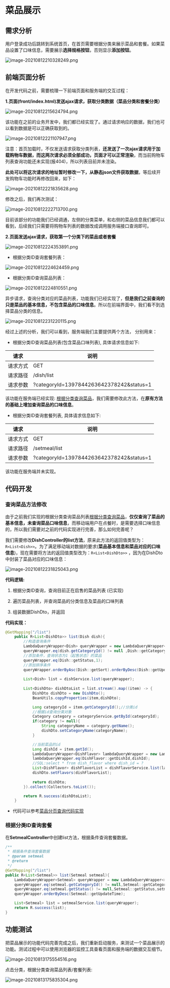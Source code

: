 # 菜品展示

## 需求分析

用户登录成功后跳转到系统首页，在首页需要根据分类来展示菜品和套餐。如果菜品设置了口味信息，需要展示**选择规格按钮**，否则显示**添加按钮**。

![image-20210812210328249.png](../../../../_resources/image-20210812210328249.png)

## 前端页面分析

在开发代码之前，需要梳理一下前端页面和服务端的交互过程：

**1.页面(front/index.html)发送ajax请求，获取分类数据（菜品分类和套餐分类）**

![image-20210812215624794.png](../../../../_resources/image-20210812215624794.png)

该功能在之前的业务开发中，我们都已经实现了。通过请求响应的数据，我们也可以看到数据是可以正确获取到的。

![image-20210812221107947.png](../../../../_resources/image-20210812221107947.png)

注意：首页加载时，不仅发送请求获取分类列表，**还发送了一次ajax请求用于加载购物车数据，而这两次请求必须全部成功，页面才可以正常渲染**，而当前购物车列表查询功能还未实现(报404)，所以列表目前并未渲染。

**此处可以将这次请求的地址暂时修改一下，从静态json文件获取数据**，等后续开发购物车功能时再修改回来，如下：

![image-20210812221835628.png](../../../../_resources/image-20210812221835628.png)

修改之后，我们再次测试：  

![image-20210812222713700.png](../../../../_resources/image-20210812222713700.png)

目前该部分的功能我们已经调通，左侧的分类菜单，和右侧的菜品信息我们都可以看到，后续我们只需要将购物车列表的数据改成调用服务端接口查询即可。

**2.页面发送ajax请求，获取第一个分类下的菜品或者套餐**

![image-20210812224353891.png](../../../../_resources/image-20210812224353891.png)

- 根据分类ID查询套餐列表：

![image-20210812224624459.png](../../../../_resources/image-20210812224624459.png)

- 根据分类ID查询菜品列表： 

![image-20210812224810551.png](../../../../_resources/image-20210812224810551.png)

异步请求，查询分类对应的菜品列表，功能我们已经实现了，**但是我们之前查询的只是菜品的基本信息，不包含菜品的口味信息**。所以在前端界面中，我们看不到选择菜品分类的信息。

![image-20210812231220115.png](../../../../_resources/image-20210812231220115.png)

经过上述的分析，我们可以看到，服务端我们主要提供两个方法， 分别用来：

- 根据分类ID查询菜品列表(包含菜品口味列表), 具体请求信息如下: 

| 请求     | 说明                                     |
| -------- | ---------------------------------------- |
| 请求方式 | GET                                      |
| 请求路径 | /dish/list                               |
| 请求参数 | ?categoryId=1397844263642378242&status=1 |

该功能在服务端已经实现: [根据分类查询菜品](../../../../JAVA/3.Web框架/项目%20&%20实战案例/瑞吉外卖/19.后台系统功能之新增套餐.md#根据分类查询菜品)，我们需要修改此方法，在**原有方法的基础上增加查询菜品的口味信息**。



- 根据分类ID查询套餐列表, 具体请求信息如下: 

| 请求     | 说明                                     |
| -------- | ---------------------------------------- |
| 请求方式 | GET                                      |
| 请求路径 | /setmeal/list                            |
| 请求参数 | ?categoryId=1397844263642378242&status=1 |

该功能在服务端并未实现。

## 代码开发

### 查询菜品方法修改

由于之前我们实现的根据分类查询菜品列表[根据分类查询菜品](../../../../JAVA/3.Web框架/项目%20&%20实战案例/瑞吉外卖/19.后台系统功能之新增套餐.md#根据分类查询菜品)，**仅仅查询了菜品的基本信息，未查询菜品口味信息**，而移动端用户在点餐时，是需要选择口味信息的，所以我们需要对之前的代码实现进行完善，那么如何完善呢？

我们需要修改**DishController的list方法**，原来此方法的返回值类型为：`R<List<Dish>>`。为了满足移动端对数据的要求(**菜品基本信息和菜品对应的口味信息**)，现在需要将方法的返回值类型改为：`R<List<DishDto>>` ，因为在DishDto中封装了菜品对应的口味信息： 

![image-20210812231825043.png](../../../../_resources/image-20210812231825043.png)

**代码逻辑:** 

1. 根据分类ID查询，查询目前正在启售的菜品列表 (已实现)

1. 遍历菜品列表，并查询菜品的分类信息及菜品的口味列表

1. 组装数据DishDto，并返回



**代码实现：**

```java
@GetMapping("/list")
    public R<List<DishDto>> list(Dish dish){
        //构造查询条件
        LambdaQueryWrapper<Dish> queryWrapper = new LambdaQueryWrapper<>();
        queryWrapper.eq(dish.getCategoryId() != null ,Dish::getCategoryId,dish.getCategoryId());
        //添加条件，查询状态为1（起售状态）的菜品
        queryWrapper.eq(Dish::getStatus,1);
        //添加排序条件
        queryWrapper.orderByAsc(Dish::getSort).orderByDesc(Dish::getUpdateTime);
		
        List<Dish> list = dishService.list(queryWrapper);
	
        List<DishDto> dishDtoList = list.stream().map((item) -> {
            DishDto dishDto = new DishDto();
            BeanUtils.copyProperties(item,dishDto);

            Long categoryId = item.getCategoryId();//分类id
            //根据id查询分类对象
            Category category = categoryService.getById(categoryId);
            if(category != null){
                String categoryName = category.getName();
                dishDto.setCategoryName(categoryName);
            }

            //当前菜品的id
            Long dishId = item.getId();
            LambdaQueryWrapper<DishFlavor> lambdaQueryWrapper = new LambdaQueryWrapper<>();
            lambdaQueryWrapper.eq(DishFlavor::getDishId,dishId);
            //SQL:select * from dish_flavor where dish_id = ?
            List<DishFlavor> dishFlavorList = dishFlavorService.list(lambdaQueryWrapper);
            dishDto.setFlavors(dishFlavorList);
            
            return dishDto;
        }).collect(Collectors.toList());

        return R.success(dishDtoList);
    }
```

- 代码可以参考[菜品分页查询代码实现](../../../../JAVA/3.Web框架/项目%20&%20实战案例/瑞吉外卖/17.后台系统功能之菜品分页查询.md#代码实现)



### 根据分类ID查询套餐

在**SetmealController**中创建list方法，根据条件查询套餐数据。

```java
/**
 * 根据条件查询套餐数据
 * @param setmeal
 * @return
 */
@GetMapping("/list")
public R<List<Setmeal>> list(Setmeal setmeal){
    LambdaQueryWrapper<Setmeal> queryWrapper = new LambdaQueryWrapper<>();
    queryWrapper.eq(setmeal.getCategoryId() != null,Setmeal::getCategoryId,setmeal.getCategoryId());
    queryWrapper.eq(setmeal.getStatus() != null,Setmeal::getStatus,setmeal.getStatus());
    queryWrapper.orderByDesc(Setmeal::getUpdateTime);

    List<Setmeal> list = setmealService.list(queryWrapper);
    return R.success(list);
}
```



## 功能测试

把菜品展示的功能代码完善完成之后，我们重新启动服务，来测试一个菜品展示的功能。测试过程中可以使用浏览器的监控工具查看页面和服务端的数据交互细节。

![image-20210813175554516.png](../../../../_resources/image-20210813175554516.png)

点击分类，根据分类查询菜品列表/套餐列表:

![image-20210813175835304.png](../../../../_resources/image-20210813175835304.png)

